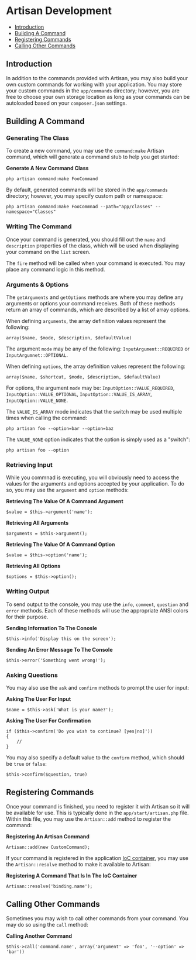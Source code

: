 # Artisan Development

- [Introduction](#introduction)
- [Building A Command](#building-a-command)
- [Registering Commands](#registering-commands)
- [Calling Other Commands](#calling-other-commands)

<a name="introduction"></a>
## Introduction

In addition to the commands provided with Artisan, you may also build your own custom commands for working with your application. You may store your custom commands in the `app/commands` directory; however, you are free to choose your own storage location as long as your commands can be autoloaded based on your `composer.json` settings.

<a name="building-a-command"></a>
## Building A Command

### Generating The Class

To create a new command, you may use the `command:make` Artisan command, which will generate a command stub to help you get started:

**Generate A New Command Class**

	php artisan command:make FooCommand

By default, generated commands will be stored in the `app/commands` directory; however, you may specify custom path or namespace:

	php artisan command:make FooCommnad --path="app/classes" --namespace="Classes"

### Writing The Command

Once your command is generated, you should fill out the `name` and `description` properties of the class, which will be used when displaying your command on the `list` screen.

The `fire` method will be called when your command is executed. You may place any command logic in this method.

### Arguments & Options

The `getArguments` and `getOptions` methods are where you may define any arguments or options your command receives. Both of these methods return an array of commands, which are described by a list of array options.

When defining `arguments`, the array definition values represent the following:

	array($name, $mode, $description, $defaultValue)

The argument `mode` may be any of the following: `InputArgument::REQUIRED` or `InputArgumnet::OPTIONAL`.

When defining `options`, the array definition values represent the following:

	array($name, $shortcut, $mode, $description, $defaultValue)

For options, the argument `mode` may be: `InputOption::VALUE_REQUIRED`, `InputOption::VALUE_OPTIONAL`, `InputOption::VALUE_IS_ARRAY`, `InputOption::VALUE_NONE`.

The `VALUE_IS_ARRAY` mode indicates that the switch may be used multiple times when calling the command:

	php artisan foo --option=bar --option=baz

The `VALUE_NONE` option indicates that the option is simply used as a "switch":

	php artisan foo --option

### Retrieving Input

While you commnad is executing, you will obviously need to access the values for the arguments and options accepted by your application. To do so, you may use the `argument` and `option` methods:

**Retrieving The Value Of A Command Argument**

	$value = $this->argument('name');

**Retrieving All Arguments**

	$arguments = $this->argument();

**Retrieving The Value Of A Command Option**

	$value = $this->option('name');

**Retrieving All Options**

	$options = $this->option();

### Writing Output

To send output to the console, you may use the `info`, `comment`, `question` and `error` methods. Each of these methods will use the appropriate ANSI colors for their purpose.

**Sending Information To The Conosle**

	$this->info('Display this on the screen');

**Sending An Error Message To The Console**

	$this->error('Something went wrong!');

### Asking Questions

You may also use the `ask` and `confirm` methods to prompt the user for input:

**Asking The User For Input**

	$name = $this->ask('What is your name?');

**Asking The User For Confirmation**

	if ($this->confirm('Do you wish to continue? [yes|no]'))
	{
		//
	}

You may also specify a default value to the `confirm` method, which should be `true` or `false`:

	$this->confirm($question, true)

<a name="registering-commands"></a>
## Registering Commands

Once your command is finished, you need to register it with Artisan so it will be available for use. This is typically done in the `app/start/artisan.php` file. Within this file, you may use the `Artisan::add` method to register the command:

**Registering An Artisan Command**

	Artisan::add(new CustomCommand);

If your command is registered in the application [IoC container](/docs/ioc), you may use the `Artisan::resolve` method to make it available to Artisan:

**Registering A Command That Is In The IoC Container**

	Artisan::resolve('binding.name');

<a name="calling-other-commands"></a>
## Calling Other Commands

Sometimes you may wish to call other commands from your command. You may do so using the `call` method:

**Calling Another Command**

	$this->call('command.name', array('argument' => 'foo', '--option' => 'bar'))
